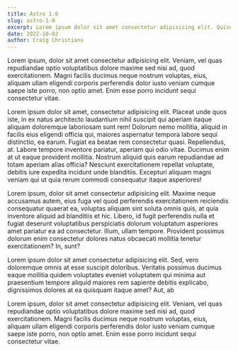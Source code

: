 ```yaml
---
title: Astro 1.0
slug: astro-1-0
excerpt: Lorem ipsum dolor sit amet consectetur adipisicing elit. Quisquam voluptate, quae, quod, voluptates quibusdam voluptatibus quidem voluptatum quos quia quas nesciunt. Quisquam, quae. Quisquam, quae. Quisquam, quae. Quisquam, quae.
date: 2022-10-02
author: Craig Christians
---
```


Lorem ipsum, dolor sit amet consectetur adipisicing elit. Veniam, vel quas repudiandae optio voluptatibus dolore maxime sed nisi ad, quod exercitationem. Magni facilis ducimus neque nostrum voluptas, eius, aliquam ullam eligendi corporis perferendis dolor iusto veniam cumque saepe iste porro, non optio amet. Enim esse porro incidunt sequi consectetur vitae.

Lorem ipsum dolor sit amet, consectetur adipisicing elit. Placeat unde quos iste, in ex natus architecto laudantium nihil suscipit qui aperiam itaque aliquam doloremque laboriosam sunt rem! Dolorum nemo mollitia, aliquid in facilis eius eligendi officia qui, maiores aspernatur tempora labore sequi distinctio, ea earum. Fugiat ea beatae rem consectetur quasi. Repellendus, at. Labore tempore inventore pariatur, aperiam qui odio vitae. Ducimus enim at ut eaque provident mollitia. Nostrum aliquid quis earum repudiandae ad totam aperiam alias officia? Nesciunt exercitationem repellat voluptate, debitis iure expedita incidunt unde blanditiis. Excepturi aliquam magni veniam qui ut quia rerum commodi consequatur itaque asperiores!

Lorem ipsum, dolor sit amet consectetur adipisicing elit. Maxime neque accusamus autem, eius fuga vel quod perferendis exercitationem reiciendis consequatur quaerat ea, voluptas aliquam sint soluta omnis quis, at quia inventore aliquid ad blanditiis et hic. Libero, id fugit perferendis nulla et fugiat deserunt voluptatibus perspiciatis dolorum voluptatum asperiores amet pariatur ea ad consectetur. Illum, ullam tempore. Provident possimus dolorum enim consectetur dolores natus obcaecati mollitia tenetur exercitationem? In, sunt?

Lorem ipsum dolor sit amet consectetur adipisicing elit. Sed, vero doloremque omnis at esse suscipit doloribus. Veritatis possimus ducimus eaque mollitia quidem voluptates eveniet voluptatem qui minima aut praesentium tempore aliquid maiores rem sapiente debitis explicabo, dignissimos dolores at ea quisquam itaque amet? Aut, ab

Lorem ipsum, dolor sit amet consectetur adipisicing elit. Veniam, vel quas repudiandae optio voluptatibus dolore maxime sed nisi ad, quod exercitationem. Magni facilis ducimus neque nostrum voluptas, eius, aliquam ullam eligendi corporis perferendis dolor iusto veniam cumque saepe iste porro, non optio amet. Enim esse porro incidunt sequi consectetur vitae.